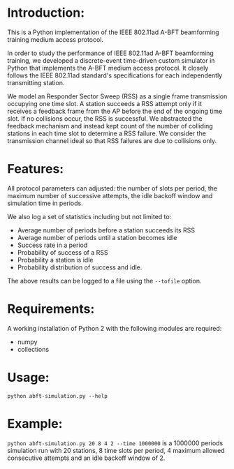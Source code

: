 # Introduction:
This is a Python implementation of the IEEE 802.11ad A-BFT beamforming training medium access protocol.

In order to study the performance of IEEE 802.11ad A-BFT beamforming training, 
we developed a discrete-event time-driven custom simulator in Python that implements the A-BFT medium access protocol.
It closely follows the IEEE 802.11ad standard's specifications for each independently transmitting station.

We model an Responder Sector Sweep (RSS) as a single frame transmission occupying one time slot. 
A station succeeds a RSS attempt only if it receives a feedback frame from the AP before the end of the ongoing time slot. 
If no collisions occur, the RSS is successful. 
We abstracted the feedback mechanism  and instead kept count of the number of colliding stations in each time slot to determine a RSS failure. 
We consider the transmission channel ideal so that RSS failures are due to collisions only.

# Features:
All protocol parameters can adjusted: the number of slots per period, the maximum number of successive attempts, the idle backoff window  and simulation time in periods.

We also log a set of statistics including but not limited to:
- Average number of periods before a station succeeds its RSS
- Average number of periods until a station becomes idle
- Success rate in a period
- Probability of success of a RSS
- Probability a station is idle
- Probability distribution of success and idle.

The above results can be logged to a file using the `--tofile` option. 

# Requirements:
A working installation of Python 2 with the following modules are required:
- numpy
- collections

# Usage:
`python abft-simulation.py --help`

# Example:
`python abft-simulation.py 20 8 4 2 --time 1000000` is a 1000000 periods simulation run with 20 stations, 8 time slots per period, 4 maximum allowed consecutive attempts and an idle backoff window of 2.

